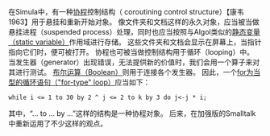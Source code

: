 在Simula中，有一种[协程](http://baike.baidu.com/view/2665148.htm)控制结构（ coroutining control structure）【康韦 1963】用于悬挂和重新开始对象。
像文件夹和文档这样的永久对象，应当被当做悬挂进程（suspended process）处理，同时也应当按照与Algol类似的[静态变量（static variable）](http://baike.baidu.com/view/675642.htm)作用域进行存储。
这些文件夹和文档会显示在屏幕上，当指针指向它们时，便可被打开。
协程也可被当做控制结构用于循环（looping）中。
当发生器（generator）出现错误，无法提供新的价值时，我们会用一个算子来对其进行测试。
[布尔运算（Boolean）](http://baike.baidu.com/view/638530.htm)则用于连接各个发生器。
因此，一个[for为当型的循环语句（"for-type" loop）](http://baike.baidu.com/view/961969.htm)应当如下：

`while i <= 1 to 30 by 2 ^ j <= 2 to k by 3 do j<-j * i;`

其中，“... to ... by ...”这样的结构是一种协程对象。
后来，在加强版的Smalltalk中重新运用了不少这样的观点。
